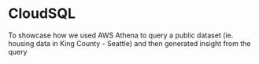 # CloudSQL
To showcase how we used AWS Athena to query a public dataset (ie. housing data in King County - Seattle) and then generated insight from the query
